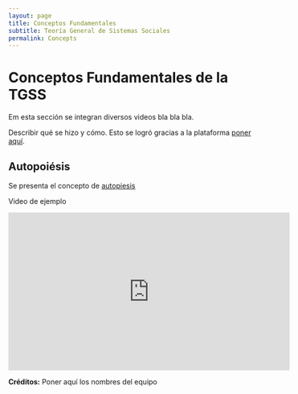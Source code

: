 ```yaml
---
layout: page
title: Conceptos Fundamentales
subtitle: Teoría General de Sistemas Sociales
permalink: Concepts
---
```


# Conceptos Fundamentales de la TGSS 

Em esta sección se integran diversos videos bla bla bla.

Describir qué se hizo y cómo. Esto se logró gracias a la plataforma [poner aquí](https://www.dirección.com/). 

## Autopoiésis

Se presenta el concepto de [autopiesis](http://tikititititi) 

Video de ejemplo 
<iframe width="560" height="315" src="https://www.youtube.com/embed/eJnQBXmZ7Ek?start=90" title="YouTube video player" frameborder="0" allow="accelerometer; autoplay; clipboard-write; encrypted-media; gyroscope; picture-in-picture; web-share" allowfullscreen></iframe>


**Créditos:** Poner aquí los nombres del equipo
